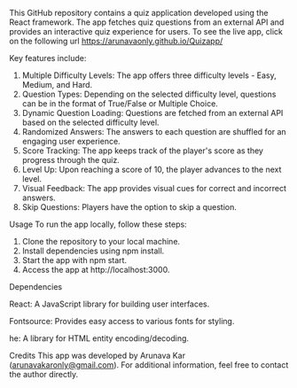 This GitHub repository contains a quiz application developed using the React framework. The app fetches quiz questions from an external API and provides an interactive quiz experience for users. To see the live app, click on the following url https://arunavaonly.github.io/Quizapp/


Key features include:

1. Multiple Difficulty Levels: The app offers three difficulty levels - Easy, Medium, and Hard.
2. Question Types: Depending on the selected difficulty level, questions can be in the format of True/False or Multiple Choice.
3. Dynamic Question Loading: Questions are fetched from an external API based on the selected difficulty level.
4. Randomized Answers: The answers to each question are shuffled for an engaging user experience.
5. Score Tracking: The app keeps track of the player's score as they progress through the quiz.
6. Level Up: Upon reaching a score of 10, the player advances to the next level.
7. Visual Feedback: The app provides visual cues for correct and incorrect answers.
8. Skip Questions: Players have the option to skip a question.
   
Usage
To run the app locally, follow these steps:

1. Clone the repository to your local machine.
2. Install dependencies using npm install.
3. Start the app with npm start.
4. Access the app at http://localhost:3000.

Dependencies

React: A JavaScript library for building user interfaces.

Fontsource: Provides easy access to various fonts for styling.

he: A library for HTML entity encoding/decoding.

Credits
This app was developed by Arunava Kar (arunavakaronly@gmail.com). For additional information, feel free to contact the author directly.


